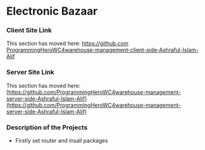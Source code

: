# Electronic Bazaar 



### Client Site Link

This section has moved here: [https://github.com ProgrammingHeroWC4warehouse-management-client-side-Ashraful-Islam-Alif](https://github.com/ProgrammingHeroWC4warehouse-management-client-side-Ashraful-Islam-Alif)

### Server Site Link

This section has moved here: [https://github.com/ProgrammingHeroWC4warehouse-management-server-side-Ashraful-Islam-Alif](https://github.com/ProgrammingHeroWC4warehouse-management-server-side-Ashraful-Islam-Alif)

### Description of the Projects
- Firstly set router and insall packages